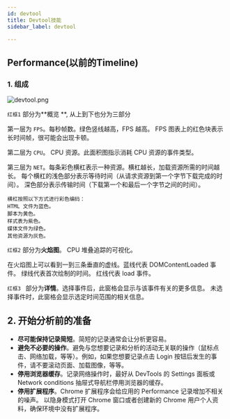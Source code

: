 ```yaml
---
id: devtool
title: Devtool技能
sidebar_label: devtool

---
```





## Performance(以前的Timeline)

### 1. 组成

![devtool.png](https://i.loli.net/2021/01/07/FP72YVL45Ch81KD.png)

 `红框1` 部分为**概览 **, 从上到下也分为三部分

 第一层为 `FPS`。每秒帧数。绿色竖线越高，FPS 越高。 FPS 图表上的红色块表示长时间帧，很可能会出现卡顿。

 第二层为 `CPU`。 CPU 资源。此面积图指示消耗 CPU 资源的事件类型。

 第三层为 `NET`。每条彩色横杠表示一种资源。横杠越长，加载资源所需的时间越长。 每个横杠的浅色部分表示等待时间（从请求资源到第一个字节下载完成的时间）。
  深色部分表示传输时间（下载第一个和最后一个字节之间的时间）。

    横杠按照以下方式进行彩色编码：
    HTML 文件为蓝色。
    脚本为黄色。
    样式表为紫色。
    媒体文件为绿色。
    其他资源为灰色。

`红框2` 部分为**火焰图**。 CPU 堆叠追踪的可视化。

在火焰图上可以看到一到三条垂直的虚线。蓝线代表 DOMContentLoaded 事件。 绿线代表首次绘制的时间。 红线代表 load 事件。

`红框3 ` 部分为**详情**。选择事件后，此窗格会显示与该事件有关的更多信息。 未选择事件时，此窗格会显示选定时间范围的相关信息。

## 2. 开始分析前的准备
- **尽可能保持记录简短**。简短的记录通常会让分析更容易。
- **避免不必要的操作**。避免与您想要记录和分析的活动无关联的操作（鼠标点击、网络加载，等等）。例如，如果您想要记录点击 Login 按钮后发生的事件，请不要滚动页面、加载图像，等等。
- **停用浏览器缓存**。记录网络操作时，最好从 DevTools 的 Settings 面板或 Network conditions 抽屉式导航栏停用浏览器的缓存。
- **停用扩展程序**。Chrome 扩展程序会给应用的 Performance 记录增加不相关的噪声。 以隐身模式打开 Chrome 窗口或者创建新的 Chrome 用户个人资料，确保环境中没有扩展程序。   